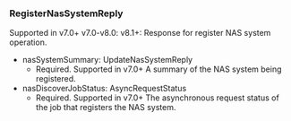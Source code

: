 ### RegisterNasSystemReply
Supported in v7.0+
  v7.0-v8.0: 
  v8.1+: Response for register NAS system operation.

- nasSystemSummary: UpdateNasSystemReply
  - Required. Supported in v7.0+
  A summary of the NAS system being registered.
- nasDiscoverJobStatus: AsyncRequestStatus
  - Required. Supported in v7.0+
  The asynchronous request status of the job that registers the NAS system.
